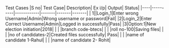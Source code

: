 Test Cases
|S no| Test Case| Description| Ex i/p| Output| Status|
|----|----------|------------|-------|-------|-------|
| 1||Login_1|Enter wrong Username|Admin|Wrong username or password|Fail|
|2|Login_2|Enter Correct Username|Admin|Logged in successfully|Pass|
|3|Option:1|New election initiation|2018|
|        |                        |branch code-btecs|
|         |                       |roll no-100|Saving files|
|        |                        |no of candidates-2|Created files successfully| Pass|
|        |                        |name of candidate 1-Rahul|
|        |                        |name of candidate 2- Rohit|
